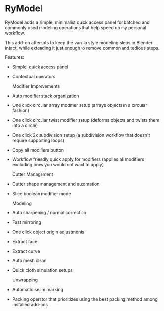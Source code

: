 # RyModel
RyModel adds a simple, minimalist quick access panel for batched and commonly used modeling operations that help speed up my personal workflow.

This add-on attempts to keep the vanilla style modeling steps in Blender intact, while extending it just enough to remove common and tedious steps.

Features:

- Simple, quick access panel
- Contextual operators

    Modifier Improvements
- Auto modifier stack organization
- One click circular array modifier setup (arrays objects in a circular fashion)
- One click circular twist modifier setup (deforms objects and twists them into a circle)
- One click 2x subdivision setup (a subdivision workflow that doesn't require supporting loops)
- Copy all modifiers button
- Workflow friendly quick apply for modifiers (applies all modifiers excluding ones you would not want to apply)

    Cutter Management
- Cutter shape management and automation
- Slice boolean modifier mode

    Modeling
- Auto sharpening / normal correction
- Fast mirroring
- One click object origin adjustments
- Extract face
- Extract curve
- Auto mesh clean
- Quick cloth simulation setups

    Unwrapping
- Automatic seam marking
- Packing operator that prioritizes using the best packing method among installed add-ons

